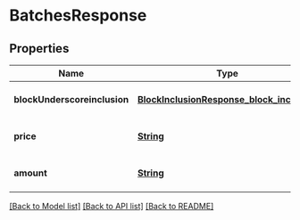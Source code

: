 # BatchesResponse

## Properties

| Name                         | Type                                                                                    | Description | Notes                       |
| ---------------------------- | --------------------------------------------------------------------------------------- | ----------- | --------------------------- |
| **blockUnderscoreinclusion** | [**BlockInclusionResponse_block_inclusion**](BlockInclusionResponse_block_inclusion.md) |             | [optional][default to null] |
| **price**                    | [**String**](string.md)                                                                 |             | [optional][default to null] |
| **amount**                   | [**String**](string.md)                                                                 |             | [optional][default to null] |

[[Back to Model list]](../README.md#documentation-for-models) [[Back to API list]](../README.md#documentation-for-api-endpoints) [[Back to README]](../README.md)
